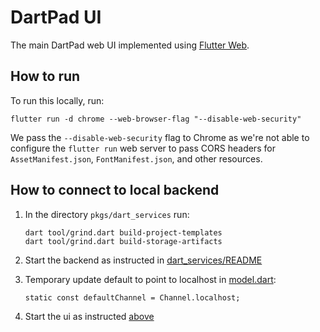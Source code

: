# DartPad UI

The main DartPad web UI implemented using [Flutter Web](https://flutter.dev/multi-platform/web).

## How to run

To run this locally, run:

```
flutter run -d chrome --web-browser-flag "--disable-web-security"
```

We pass the `--disable-web-security` flag to Chrome as we're not able to
configure the `flutter run` web server to pass CORS headers for
`AssetManifest.json`, `FontManifest.json`, and other resources.

## How to connect to local backend

1. In the directory `pkgs/dart_services` run:

    ```
    dart tool/grind.dart build-project-templates
    dart tool/grind.dart build-storage-artifacts
    ```

2. Start the backend as instructed in [dart_services/README](../dart_services/README.md)

3. Temporary update default to point to localhost in [model.dart](lib/model.dart):

    ```
    static const defaultChannel = Channel.localhost;
    ```

4. Start the ui as instructed [above](#how-to-run)
